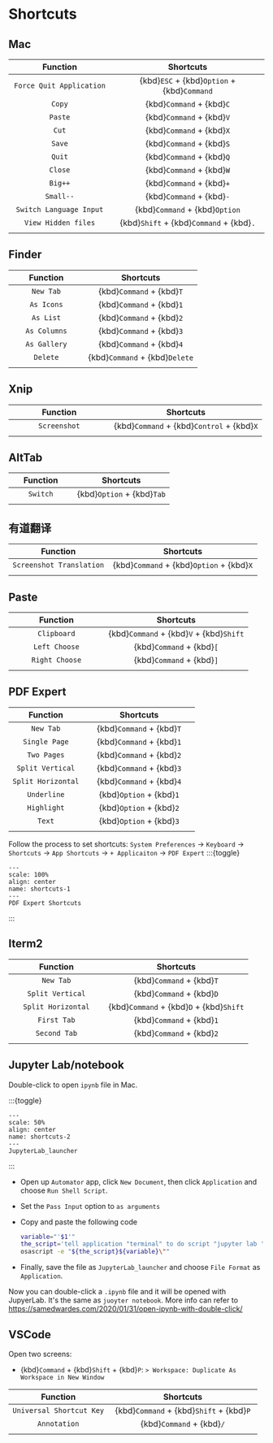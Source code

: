 # Shortcuts

<style>
table th:first-of-type {
    width: 40%;
}
table th:nth-of-type(2) {
    width: 60%;
}
</style>



## Mac

|      Function     |    Shortcuts    |      
| :--------------:  | :-------------: |
| `Force Quit Application` | {kbd}`ESC` + {kbd}`Option` + {kbd}`Command`   |
| `Copy`            | {kbd}`Command` + {kbd}`C`   |
| `Paste`           | {kbd}`Command` + {kbd}`V`   |
| `Cut`             | {kbd}`Command` + {kbd}`X`   |
| `Save`            | {kbd}`Command` + {kbd}`S`   |
| `Quit`            | {kbd}`Command` + {kbd}`Q`   |
| `Close`           | {kbd}`Command` + {kbd}`W`   |
| `Big++`           | {kbd}`Command` + {kbd}`+`   |   
| `Small--`         | {kbd}`Command` + {kbd}`-`   |
| `Switch Language Input` | {kbd}`Command` + {kbd}`Option`   |
| `View Hidden files` | {kbd}`Shift` + {kbd}`Command` + {kbd}`.`  |
|    |    |

## Finder

|    Function       |    Shortcuts    |      
| :------------:    | :-------------: |
| `New Tab`         | {kbd}`Command` + {kbd}`T`   |
| `As Icons`        |  {kbd}`Command` + {kbd}`1`  |
| `As List`         | {kbd}`Command` + {kbd}`2`   |
| `As Columns`      |  {kbd}`Command` + {kbd}`3`  |
| `As Gallery`      | {kbd}`Command` + {kbd}`4`   |
| `Delete`          | {kbd}`Command` + {kbd}`Delete` |
|    |    |



## Xnip

|    Function       |    Shortcuts    |      
| :------------:    | :-------------: |
| `Screenshot`      |  {kbd}`Command` + {kbd}`Control` + {kbd}`X`  |
|    |    |



## AltTab

|    Function       |    Shortcuts    |      
| :------------:    | :-------------: |
| `Switch`          |  {kbd}`Option` + {kbd}`Tab`  |
|    |    |



## 有道翻译

|    Function       |    Shortcuts    |      
| :------------:    | :-------------: |
| `Screenshot Translation`  | {kbd}`Command` + {kbd}`Option` + {kbd}`X`   |
|    |    |



## Paste

|    Function       |    Shortcuts    |      
| :------------:    | :-------------: |
| `Clipboard`   | {kbd}`Command` + {kbd}`V` + {kbd}`Shift`   |
| `Left Choose`   | {kbd}`Command` + {kbd}`[`   |
| `Right Choose`  | {kbd}`Command` + {kbd}`]`   |
|    |    |



## PDF Expert

|    Function       |    Shortcuts    |      
| :------------:    | :-------------: |
| `New Tab`         | {kbd}`Command` + {kbd}`T`|
| `Single Page`     |  {kbd}`Command` + {kbd}`1`  |
| `Two Pages`       | {kbd}`Command` + {kbd}`2`   |
| `Split Vertical`  | {kbd}`Command` + {kbd}`3`   |
| `Split Horizontal` |  {kbd}`Command` + {kbd}`4`  |
| `Underline`       |  {kbd}`Option` + {kbd}`1`  |
| `Highlight`       |  {kbd}`Option` + {kbd}`2`  |
| `Text`            |  {kbd}`Option` + {kbd}`3`  |
|    |    |


Follow the process to set shortcuts: `System Preferences` -> `Keyboard` -> `Shortcuts` -> `App Shortcuts` -> `+ Applicaiton` -> `PDF Expert`
:::{toggle}
```{figure} ./files/Shortcuts-1.jpg
---
scale: 100%
align: center
name: shortcuts-1
---
PDF Expert Shortcuts
```
:::


## Iterm2

|    Function       |    Shortcuts    |      
| :------------:    | :-------------: |
| `New Tab`         | {kbd}`Command` + {kbd}`T`   |
| `Split Vertical`  | {kbd}`Command` + {kbd}`D`   |
| `Split Horizontal` | {kbd}`Command` + {kbd}`D` + {kbd}`Shift`   |
| `First Tab`       |  {kbd}`Command` + {kbd}`1`  |
| `Second Tab`      | {kbd}`Command` + {kbd}`2`   |
|    |    |

## Jupyter Lab/notebook


Double-click to open `ipynb` file in Mac.

:::{toggle}
```{figure} ./files/Shortcuts-2.jpg
---
scale: 50%
align: center
name: shortcuts-2
---
JupyterLab_launcher
```
:::

- Open up `Automator` app, click `New Document`, then click `Application` and choose `Run Shell Script`.

- Set the `Pass Input` option to `as arguments`

- Copy and paste the following code
    ```bash
    variable="'$1'"
    the_script='tell application "terminal" to do script "jupyter lab '
    osascript -e "${the_script}${variable}\""
    ```

- Finally, save the file as `JupyterLab_launcher` and choose `File Format` as `Application`.




Now you can double-click a `.ipynb` file and it will be opened with JupyerLab. It's the same as `juoyter notebook`. More info can refer to https://samedwardes.com/2020/01/31/open-ipynb-with-double-click/


## VSCode
Open two screens:
- {kbd}`Command` + {kbd}`Shift` + {kbd}`P`: `> Workspace: Duplicate As Workspace in New Window`

|    Function       |    Shortcuts    |      
| :------------:    | :-------------: |
| `Universal Shortcut Key` | {kbd}`Command` + {kbd}`Shift` + {kbd}`P`   |
| `Annotation`      | {kbd}`Command` + {kbd}`/`   |
|    |    |



